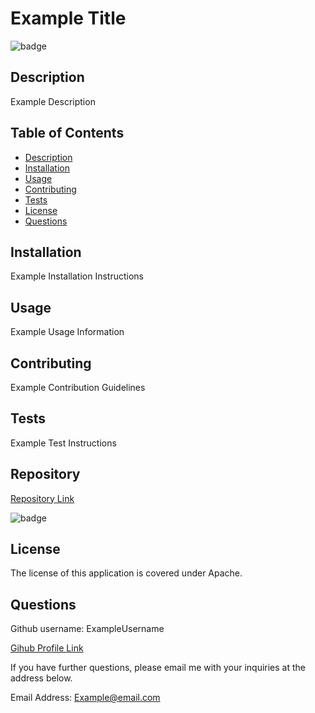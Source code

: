 
# Example Title

![badge](https://img.shields.io/badge/license-Apache-blue)

## Description
Example Description

## Table of Contents
- [ Description ](#Description)
- [ Installation ](#Installation)
- [ Usage ](#Usage)
- [ Contributing ](#Contributing)
- [ Tests ](#Tests)
- [ License ](#License)
- [ Questions ](#Questions)

## Installation
Example Installation Instructions

## Usage
Example Usage Information

## Contributing
Example Contribution Guidelines

## Tests
Example Test Instructions

## Repository
[Repository Link](https://github.com/ExampleUsername/Example-Repo)

![badge](https://img.shields.io/github/commit-activity/m/ExampleUsername/Example-Repo)

## License
The license of this application is covered under Apache.

## Questions
Github username: ExampleUsername

[Gihub Profile Link](https://github.com/ExampleUsername)

If you have further questions, please email me with your inquiries at the address below.

Email Address: Example@email.com
